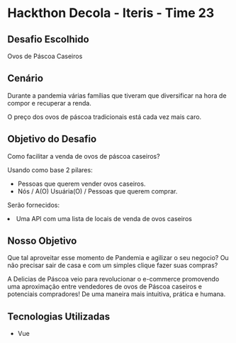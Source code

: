 <html>
  <h1>Hackthon Decola - Iteris - Time 23</h1>
  
  <h2>Desafio Escolhido </h2>
  <p>Ovos de Páscoa Caseiros</p>

  <h2>Cenário</h2>
  <p>Durante a pandemia várias famílias que tiveram que diversificar na hora de compor e recuperar a renda.</p>
  <p>O preço dos ovos de páscoa tradicionais está cada vez mais caro.</p>
  
  <h2>Objetivo do Desafio</h2>
  <p>Como facilitar a venda de ovos de páscoa caseiros?</p>
  
  <p>Usando como base 2 pilares:</p>
  <ul>
    <li>Pessoas que querem vender ovos caseiros.</li>
    <li>Nós / A(O) Usuária(O) / Pessoas que querem comprar.</li>
 
  </ul>
    <p>Serão fornecidos:<p>
      <li>Uma API com uma lista de locais de venda de ovos caseiros</li>


  </ul>
  
  <h2>Nosso Objetivo</h2>
  <p>Que tal aproveitar esse momento de Pandemia e agilizar o seu negocio? Ou não precisar sair de casa e com um simples clique fazer suas compras?</p>
  <p>A Delicias de Páscoa veio para revolucionar o e-commerce promovendo uma aproximação entre vendedores de ovos de Páscoa caseiros e potenciais compradores! De uma maneira mais intuitiva, prática e humana.</p>
  
  <h2>Tecnologias Utilizadas</h2>
  <ul>
  
  <li>Vue</li>
  
  </ul>


</html>

